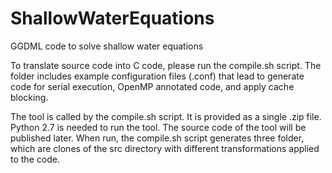 # ShallowWaterEquations
GGDML code to solve shallow water equations

To translate source code into C code, please run the compile.sh script.
The folder includes example configuration files (.conf) that lead to generate code for serial execution, OpenMP annotated code, and apply cache blocking.

The tool is called by the compile.sh script.
It is provided as a single .zip file.
Python 2.7 is needed to run the tool.
The source code of the tool will be published later.
When run, the compile.sh script generates three folder, which are clones of the src directory with different transformations applied to the code. 
